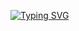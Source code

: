[![Typing SVG](https://readme-typing-svg.demolab.com?font=Montserrat&pause=1000&color=F7B1D2&center=true&width=435&lines=Welcome+to+my+Github;My+name+is+Micaela;I'm+a+software+developer)](https://git.io/typing-svg)
 
